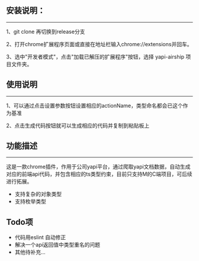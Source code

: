## 安装说明：
------
1、git clone 再切换到release分支

2、打开chrome扩展程序页面或直接在地址栏输入chrome://extensions并回车。

3、选中"开发者模式"，点击"加载已解压的扩展程序"按钮，选择 yapi-airship 项目文件夹。

## 使用说明
---
1、可以通过点击设置参数按钮设置相应的actionName，类型命名都会已这个作为基准

2、点击生成代码按钮就可以生成相应的代码并复制到粘贴板上 
## 功能描述
-----
这是一款chrome插件，作用于公司yapi平台，通过爬取yapi文档数据，自动生成对应的前端api代码，并包含相应的ts类型约束，目前只支持M的C端项目，可后续进行拓展。
- 支持复杂的对象类型
- 支持枚举类型
## Todo项
- 代码用eslint 自动修正
- 解决一个api返回值中类型重名的问题
- 其他待补充...





